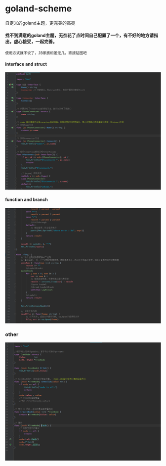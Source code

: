 # goland-scheme
自定义的goland主题，更完美的高亮

#### 找不到满意的goland主题，无奈花了点时间自己配置了一个，有不好的地方请指出，虚心接受，一起完善。

	使用方式就不说了，JB家族相差无几，直接贴图吧


#### interface and struct

![](./image/01.png)

#### function and branch

![](./image/02.png)

### other

![](./image/03.png)